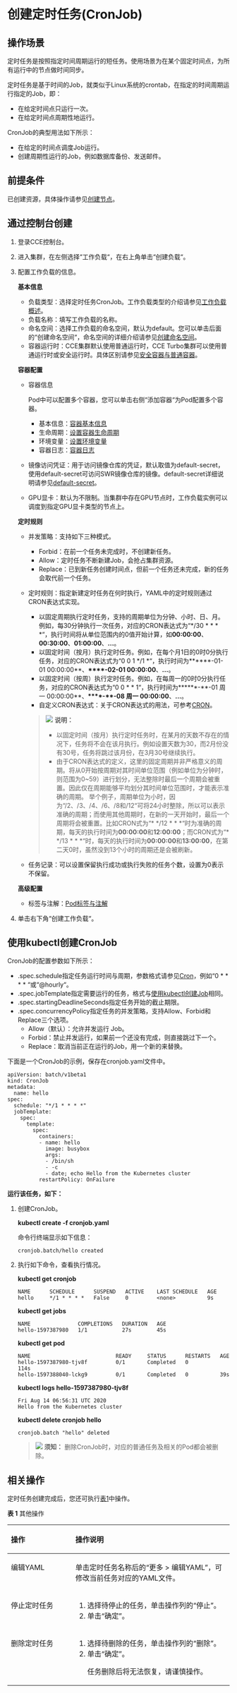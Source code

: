 # 创建定时任务\(CronJob\)<a name="cce_10_0151"></a>

## 操作场景<a name="section6515233144317"></a>

定时任务是按照指定时间周期运行的短任务。使用场景为在某个固定时间点，为所有运行中的节点做时间同步。

定时任务是基于时间的Job，就类似于Linux系统的crontab，在指定的时间周期运行指定的Job，即：

-   在给定时间点只运行一次。
-   在给定时间点周期性地运行。

CronJob的典型用法如下所示：

-   在给定的时间点调度Job运行。
-   创建周期性运行的Job，例如数据库备份、发送邮件。

## 前提条件<a name="s50bf087555b1437aa249c1259138706c"></a>

已创建资源，具体操作请参见[创建节点](创建节点.md)。

## 通过控制台创建<a name="section345135735520"></a>

1.  登录CCE控制台。
2.  进入集群，在左侧选择“工作负载“，在右上角单击“创建负载“。
3.  配置工作负载的信息。

    **基本信息**

    -   负载类型：选择定时任务CronJob。工作负载类型的介绍请参见[工作负载概述](工作负载概述.md)。
    -   负载名称：填写工作负载的名称。
    -   命名空间：选择工作负载的命名空间，默认为default。您可以单击后面的“创建命名空间“，命名空间的详细介绍请参见[创建命名空间](创建命名空间.md)。
    -   容器运行时：CCE集群默认使用普通运行时，CCE Turbo集群可以使用普通运行时或安全运行时。具体区别请参见[安全容器与普通容器](安全容器与普通容器.md)。

    **容器配置**

    -   容器信息

        Pod中可以配置多个容器，您可以单击右侧“添加容器“为Pod配置多个容器。

        -   基本信息：[容器基本信息](容器基本信息.md)
        -   生命周期：[设置容器生命周期](设置容器生命周期.md)
        -   环境变量：[设置环境变量](设置环境变量.md)
        -   容器日志：[容器日志](容器日志.md)

    -   镜像访问凭证：用于访问镜像仓库的凭证，默认取值为default-secret，使用default-secret可访问SWR镜像仓库的镜像。default-secret详细说明请参见[default-secret](集群系统密钥说明.md#section11760122012591)。
    -   GPU显卡：默认为不限制。当集群中存在GPU节点时，工作负载实例可以调度到指定GPU显卡类型的节点上。

    **定时规则**

    -   并发策略：支持如下三种模式。
        -   Forbid：在前一个任务未完成时，不创建新任务。
        -   Allow：定时任务不断新建Job，会抢占集群资源。
        -   Replace：已到新任务创建时间点，但前一个任务还未完成，新的任务会取代前一个任务。

    -   定时规则：指定新建定时任务在何时执行，YAML中的定时规则通过CRON表达式实现。

        -   以固定周期执行定时任务，支持的周期单位为分钟、小时、日、月。例如，每30分钟执行一次任务，对应的CRON表达式为“\*/30 \* \* \* \*“，执行时间将从单位范围内的0值开始计算，如**00:00:00**、**00:30:00**、**01:00:00**、**...**。
        -   以固定时间（按月）执行定时任务。例如，在每个月1日的0时0分执行任务，对应的CRON表达式为“0 0 1 \*/1 \*“，执行时间为**\*\*\*\*-01-01 00:00:00**、**\*\*\*\*-02-01 00:00:00**、**...**。
        -   以固定时间（按周）执行定时任务。例如，在每周一的0时0分执行任务，对应的CRON表达式为“0 0 \* \* 1“，执行时间为**\*\*\*\*-\*\*-01 周一 00:00:00**、**\*\*\*\*-\*\*-08 周一 00:00:00**、**...**。
        -   自定义CRON表达式：关于CRON表达式的用法，可参考[CRON](https://en.wikipedia.org/wiki/Cron)。

        >![](public_sys-resources/icon-note.gif) **说明：** 
        >-   以固定时间（按月）执行定时任务时，在某月的天数不存在的情况下，任务将不会在该月执行。例如设置天数为30，而2月份没有30号，任务将跳过该月份，在3月30号继续执行。
        >-   由于CRON表达式的定义，这里的固定周期并非严格意义的周期。将从0开始按周期对其时间单位范围（例如单位为分钟时，则范围为0\~59）进行划分，无法整除时最后一个周期会被重置。因此仅在周期能够平均划分其时间单位范围时，才能表示准确的周期。
        >    举个例子，周期单位为小时，因为“/2、/3、/4、/6、/8和/12“可将24小时整除，所以可以表示准确的周期；而使用其他周期时，在新的一天开始时，最后一个周期将会被重置。比如CRON式为“\* \*/12 \* \* \*“时为准确的周期，每天的执行时间为**00:00:00**和**12:00:00**；而CRON式为“\* \*/13 \* \* \*“时，每天的执行时间为**00:00:00**和**13:00:00**，在第二天0时，虽然没到13个小时的周期还是会被刷新。

    -   任务记录：可以设置保留执行成功或执行失败的任务个数，设置为0表示不保留。

    **高级配置**

    -   标签与注解：[Pod标签与注解](Pod标签与注解.md)

4.  单击右下角“创建工作负载“。

## 使用kubectl创建CronJob<a name="section13519162224919"></a>

CronJob的配置参数如下所示：

-   .spec.schedule指定任务运行时间与周期，参数格式请参见[Cron](https://kubernetes.io/zh-cn/docs/concepts/workloads/controllers/cron-jobs/#cron-schedule-syntax)，例如“0 \* \* \* \* “或“@hourly“。
-   .spec.jobTemplate指定需要运行的任务，格式与[使用kubectl创建Job](创建普通任务(Job).md#section450152719412)相同。
-   .spec.startingDeadlineSeconds指定任务开始的截止期限。
-   .spec.concurrencyPolicy指定任务的并发策略，支持Allow、Forbid和Replace三个选项。
    -   Allow（默认）：允许并发运行 Job。
    -   Forbid：禁止并发运行，如果前一个还没有完成，则直接跳过下一个。
    -   Replace：取消当前正在运行的Job，用一个新的来替换。


下面是一个CronJob的示例，保存在cronjob.yaml文件中。

```
apiVersion: batch/v1beta1
kind: CronJob
metadata:
  name: hello
spec:
  schedule: "*/1 * * * *"
  jobTemplate:
    spec:
      template:
        spec:
          containers:
          - name: hello
            image: busybox
            args:
            - /bin/sh
            - -c
            - date; echo Hello from the Kubernetes cluster
          restartPolicy: OnFailure
```

**运行该任务，如下：**

1.  创建CronJob。

    **kubectl create -f cronjob.yaml**

    命令行终端显示如下信息：

    ```
    cronjob.batch/hello created
    ```

2.  执行如下命令，查看执行情况。

    **kubectl get cronjob**

    ```
    NAME      SCHEDULE      SUSPEND   ACTIVE    LAST SCHEDULE   AGE
    hello     */1 * * * *   False     0         <none>          9s
    ```

    **kubectl get jobs**

    ```
    NAME               COMPLETIONS   DURATION   AGE
    hello-1597387980   1/1           27s        45s
    ```

    **kubectl get pod**

    ```
    NAME                           READY     STATUS      RESTARTS   AGE
    hello-1597387980-tjv8f         0/1       Completed   0          114s
    hello-1597388040-lckg9         0/1       Completed   0          39s
    ```

    **kubectl logs hello-1597387980-tjv8f**

    ```
    Fri Aug 14 06:56:31 UTC 2020
    Hello from the Kubernetes cluster
    ```

    **kubectl delete cronjob hello**

    ```
    cronjob.batch "hello" deleted
    ```

    >![](public_sys-resources/icon-notice.gif) **须知：** 
    >删除CronJob时，对应的普通任务及相关的Pod都会被删除。


## 相关操作<a name="s28175da725cf46d49a4cfca59155a5d2"></a>

定时任务创建完成后，您还可执行[表1](#t6d520710097a4ee098eae42bcb508608)中操作。

**表 1**  其他操作

<a name="t6d520710097a4ee098eae42bcb508608"></a>
<table><thead align="left"><tr id="r8d59bf3aa5394e84ae626a36c585013d"><th class="cellrowborder" valign="top" width="28.999999999999996%" id="mcps1.2.3.1.1"><p id="a8245dffabcbf4810a7333d8ce9a67789"><a name="a8245dffabcbf4810a7333d8ce9a67789"></a><a name="a8245dffabcbf4810a7333d8ce9a67789"></a>操作</p>
</th>
<th class="cellrowborder" valign="top" width="71%" id="mcps1.2.3.1.2"><p id="zh-cn_topic_0093532762_p685713442569"><a name="zh-cn_topic_0093532762_p685713442569"></a><a name="zh-cn_topic_0093532762_p685713442569"></a>操作说明</p>
</th>
</tr>
</thead>
<tbody><tr id="row82414466296"><td class="cellrowborder" valign="top" width="28.999999999999996%" headers="mcps1.2.3.1.1 "><p id="p147711757162810"><a name="p147711757162810"></a><a name="p147711757162810"></a>编辑YAML</p>
</td>
<td class="cellrowborder" valign="top" width="71%" headers="mcps1.2.3.1.2 "><p id="p15771257142816"><a name="p15771257142816"></a><a name="p15771257142816"></a>单击定时任务名称后的<span class="uicontrol" id="uicontrol33801326152917"><a name="uicontrol33801326152917"></a><a name="uicontrol33801326152917"></a>“更多 &gt; 编辑YAML”</span>，可修改当前任务对应的YAML文件。</p>
</td>
</tr>
<tr id="r25f2ff5451494127b1af5ab34b807936"><td class="cellrowborder" valign="top" width="28.999999999999996%" headers="mcps1.2.3.1.1 "><p id="a6abaef816404455581dc7dbaddf656ee"><a name="a6abaef816404455581dc7dbaddf656ee"></a><a name="a6abaef816404455581dc7dbaddf656ee"></a>停止定时任务</p>
</td>
<td class="cellrowborder" valign="top" width="71%" headers="mcps1.2.3.1.2 "><a name="obe7516d58ade42a389e52e27f663e03d"></a><a name="obe7516d58ade42a389e52e27f663e03d"></a><ol id="obe7516d58ade42a389e52e27f663e03d"><li>选择待停止的任务，单击操作列的“停止”。</li><li>单击“确定”。</li></ol>
</td>
</tr>
<tr id="r9fec8c34ebbb44e3888c677862a174e0"><td class="cellrowborder" valign="top" width="28.999999999999996%" headers="mcps1.2.3.1.1 "><p id="zh-cn_topic_0093532762_p685874410564"><a name="zh-cn_topic_0093532762_p685874410564"></a><a name="zh-cn_topic_0093532762_p685874410564"></a>删除定时任务</p>
</td>
<td class="cellrowborder" valign="top" width="71%" headers="mcps1.2.3.1.2 "><a name="o9409a54b32c14e4799c05e5f0a643633"></a><a name="o9409a54b32c14e4799c05e5f0a643633"></a><ol id="o9409a54b32c14e4799c05e5f0a643633"><li>选择待删除的任务，单击操作列的<span class="uicontrol" id="ub5a9da6130d04758b1d07c5b9e4f06e0"><a name="ub5a9da6130d04758b1d07c5b9e4f06e0"></a><a name="ub5a9da6130d04758b1d07c5b9e4f06e0"></a>“删除”</span>。</li><li>单击“确定”。<p id="a3be1d4db3fa4464dbc950b89a31d57aa"><a name="a3be1d4db3fa4464dbc950b89a31d57aa"></a><a name="a3be1d4db3fa4464dbc950b89a31d57aa"></a>任务删除后将无法恢复，请谨慎操作。</p>
</li></ol>
</td>
</tr>
</tbody>
</table>

